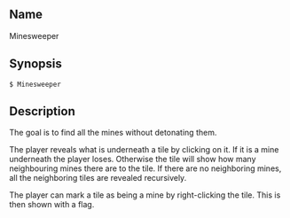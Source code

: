 ## Name

Minesweeper

## Synopsis

```**sh
$ Minesweeper
```

## Description

The goal is to find all the mines without detonating them.

The player reveals what is underneath a tile by clicking on it. If it is a mine underneath the player loses. Otherwise the tile will show how many neighbouring mines there are to the tile. If there are no neighboring mines, all the neighboring tiles are revealed recursively.

The player can mark a tile as being a mine by right-clicking the tile. This is then shown with a flag.
